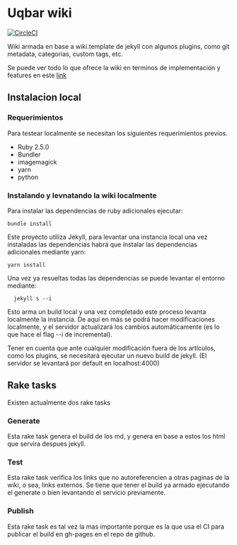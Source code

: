 # Uqbar wiki

[![CircleCI](https://circleci.com/gh/uqbar-project/wiki.svg?style=svg)](https://circleci.com/gh/uqbar-project/wiki)

Wiki armada en base a wiki.template de jekyll con algunos plugins, como git metadata, categorías, custom tags, etc.

Se puede ver todo lo que ofrece la wiki en terminos de implementación y features en este [link](https://uqbar-project.github.io/wiki/wiki/articles/como-empezar.html)


## Instalacion local

### Requerimientos

Para testear localmente se necesitan los siguientes requerimientos previos.

- Ruby 2.5.0
- Bundler
- imagemagick
- yarn
- python

### Instalando y levnatando la wiki localmente

Para instalar las dependencias de ruby adicionales ejecutar:

```
bundle install
```

Este proyecto utiliza Jekyll, para levantar una instancia local una vez instaladas las dependencias habrá que instalar las dependencias adicionales mediante yarn:

```
yarn install

```

Una vez ya resueltas todas las dependencias se puede levantar el entorno mediante:

```
  jekyll s --i
```
    
Esto arma un build local y una vez completado este proceso levanta localmente la instancia. De aquí en más se podrá hacer modificaciones localmente, y el servidor actualizará los cambios automáticamente (es lo que hace el flag --i de incremental).

Tener en cuenta que ante cualquier modificación fuera de los artículos, como los plugins, se necesitará ejecutar un nuevo build de jekyll. (El servidor se levantará por default en localhost:4000)

## Rake tasks

Existen actualmente dos rake tasks 

### Generate

Esta rake task genera el build de los md, y genera en base a estos los html que servira despues jekyll.

### Test

Esta rake task verifica los links que no autoreferencien a otras paginas de la wiki, o sea, links externos. Se tiene que tener el build ya armado ejecutando el generate o bien levantando el servicio previamente.

### Publish

Esta rake task es tal vez la mas importante porque es la que usa el CI para publicar el build en gh-pages en el repo de github.

